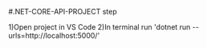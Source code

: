 #.NET-CORE-API-PROJECT
step

1)Open project in VS Code
2)In terminal run 'dotnet run --urls=http://localhost:5000/' 
